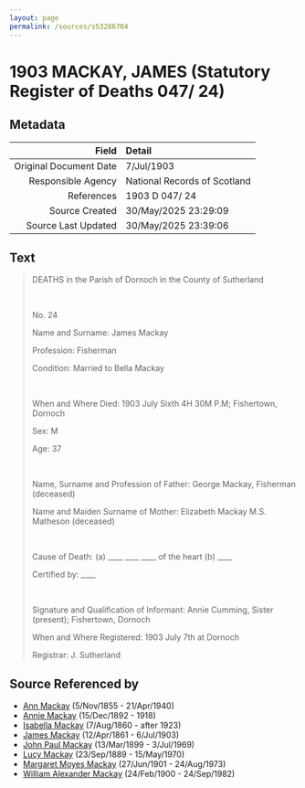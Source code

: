 ```yaml
---
layout: page
permalink: /sources/s53286704
---
```


# 1903 MACKAY, JAMES (Statutory Register of Deaths 047/ 24)

## Metadata
Field | Detail
---:|:---
Original Document Date | 7/Jul/1903
Responsible Agency | National Records of Scotland
References | 1903 D 047/ 24
Source Created | 30/May/2025 23:29:09
Source Last Updated | 30/May/2025 23:39:06

## Text

> DEATHS in the Parish of Dornoch in the County of Sutherland
>
> <br/>
>
> No. 24
>
> Name and Surname: James Mackay
>
> Profession: Fisherman
>
> Condition: Married to Bella Mackay
>
> <br/>
>
> When and Where Died: 1903 July Sixth 4H 30M P.M; Fishertown, Dornoch
>
> Sex: M
>
> Age: 37
>
> <br/>
>
> Name, Surname and Profession of Father: George Mackay, Fisherman (deceased)
>
> Name and Maiden Surname of Mother: Elizabeth Mackay M.S. Matheson (deceased)
>
> <br/>
>
> Cause of Death: (a) ____ ____ ____ of the heart (b) ____
>
> Certified by: ____
>
> <br/>
>
> Signature and Qualification of Informant: Annie Cumming, Sister (present); Fishertown, Dornoch
>
> When and Where Registered: 1903 July 7th at Dornoch
>
> Registrar: J. Sutherland
>

## Source Referenced by

* [Ann Mackay](../people/@74868546@-ann-mackay-b1855-11-5-d1940-4-21.md) (5/Nov/1855 - 21/Apr/1940)
* [Annie Mackay](../people/@51252926@-annie-mackay-b1892-12-15-d1918.md) (15/Dec/1892 - 1918)
* [Isabella Mackay](../people/@32797554@-isabella-mackay-b1860-8-7-d1923.md) (7/Aug/1860 - after 1923)
* [James Mackay](../people/@60572122@-james-mackay-b1861-4-12-d1903-7-6.md) (12/Apr/1861 - 6/Jul/1903)
* [John Paul Mackay](../people/@57646474@-john-paul-mackay-b1899-3-13-d1969-7-3.md) (13/Mar/1899 - 3/Jul/1969)
* [Lucy Mackay](../people/@16587624@-lucy-mackay-b1889-9-23-d1970-5-15.md) (23/Sep/1889 - 15/May/1970)
* [Margaret Moyes Mackay](../people/@178005@-margaret-moyes-mackay-b1901-6-27-d1973-8-24.md) (27/Jun/1901 - 24/Aug/1973)
* [William Alexander Mackay](../people/@9383584@-william-alexander-mackay-b1900-2-24-d1982-9-24.md) (24/Feb/1900 - 24/Sep/1982)

